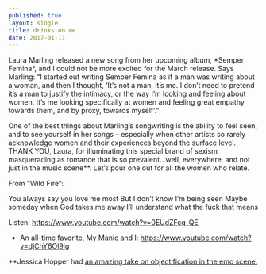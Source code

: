 ```yaml
---
published: true
layout: single
title: drinks on me 
date: 2017-01-11
---
```


Laura Marling released a new song from her upcoming album, \*Semper Femina\*, and I could not be more excited for the March release. Says Marling: “I started out writing Semper Femina as if a man was writing about a woman, and then I thought, ‘It’s not a man, it’s me. I don’t need to pretend it’s a man to justify the intimacy, or the way I’m looking and feeling about women. It’s me looking specifically at women and feeling great empathy towards them, and by proxy, towards myself’.”

One of the best things about Marling’s songwriting is the ability to feel seen, and to see yourself in her songs – especially when other artists so rarely acknowledge women and their experiences beyond the surface level. THANK YOU, Laura, for illuminating this special brand of sexism masquerading as romance that is so prevalent...well, everywhere, and not just in the music scene**. Let’s pour one out for all the women who relate.

From “Wild Fire”:

You always say you love me most
But I don’t know I’m being seen
Maybe someday when God takes me away
I’ll understand what the fuck that means

Listen: https://www.youtube.com/watch?v=0EUdZFcq-QE

+ An all-time favorite, My Manic and I: https://www.youtube.com/watch?v=djChY6Ol9ig 

**Jessica Hopper had [an amazing take on objectification in the emo scene.](http://www.rookiemag.com/2015/07/where-the-girls-arent/)
